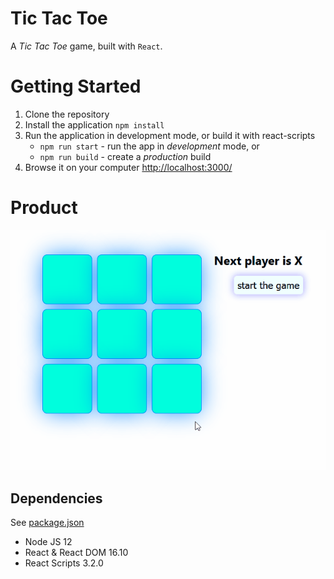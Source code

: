 # Tic Tac Toe
A *Tic Tac Toe* game, built with `React`.


# Getting Started
1. Clone the repository
2. Install the application `npm install`
3. Run the application in development mode, or build it with react-scripts
    - `npm run start` - run the app in _development_ mode, or
    - `npm run build` - create a _production_ build
4. Browse it on your computer [http://localhost:3000/](http://localhost:3000/)

# Product

!["Final product"](docs/exhibit.gif "Final product")

## Dependencies
See [package.json](package.json)
  - Node JS 12
  - React & React DOM 16.10
  - React Scripts 3.2.0
